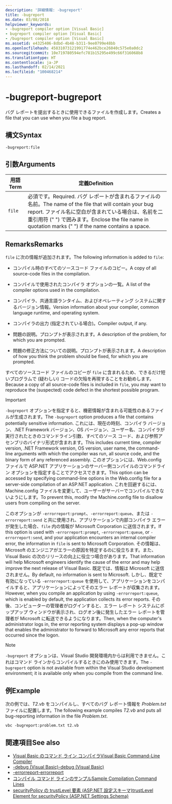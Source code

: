 ```yaml
---
description: '詳細情報: -bugreport'
title: -bugreport
ms.date: 03/08/2018
helpviewer_keywords:
- -bugreport compiler option [Visual Basic]
- bugreport compiler option [Visual Basic]
- /bugreport compiler option [Visual Basic]
ms.assetid: e4325406-8dbd-4b48-b311-9ee0799e48bb
ms.openlocfilehash: 45831073121991774e462bce26040c575e0a0dc2
ms.sourcegitcommit: 10e719780594efc781b15295e499c66f316068b8
ms.translationtype: HT
ms.contentlocale: ja-JP
ms.lasthandoff: 02/14/2021
ms.locfileid: "100468214"
---
```

# <a name="-bugreport"></a><span data-ttu-id="91bbd-103">-bugreport</span><span class="sxs-lookup"><span data-stu-id="91bbd-103">-bugreport</span></span>

<span data-ttu-id="91bbd-104">バグ レポートを提出するときに使用できるファイルを作成します。</span><span class="sxs-lookup"><span data-stu-id="91bbd-104">Creates a file that you can use when you file a bug report.</span></span>

## <a name="syntax"></a><span data-ttu-id="91bbd-105">構文</span><span class="sxs-lookup"><span data-stu-id="91bbd-105">Syntax</span></span>

```console
-bugreport:file
```

## <a name="arguments"></a><span data-ttu-id="91bbd-106">引数</span><span class="sxs-lookup"><span data-stu-id="91bbd-106">Arguments</span></span>

|<span data-ttu-id="91bbd-107">用語</span><span class="sxs-lookup"><span data-stu-id="91bbd-107">Term</span></span>|<span data-ttu-id="91bbd-108">定義</span><span class="sxs-lookup"><span data-stu-id="91bbd-108">Definition</span></span>|
|---|---|
|`file`|<span data-ttu-id="91bbd-109">必須です。</span><span class="sxs-lookup"><span data-stu-id="91bbd-109">Required.</span></span> <span data-ttu-id="91bbd-110">バグ レポートが含まれるファイルの名前。</span><span class="sxs-lookup"><span data-stu-id="91bbd-110">The name of the file that will contain your bug report.</span></span> <span data-ttu-id="91bbd-111">ファイル名に空白が含まれている場合は、名前を二重引用符 (" ") で囲みます。</span><span class="sxs-lookup"><span data-stu-id="91bbd-111">Enclose the file name in quotation marks (" ") if the name contains a space.</span></span>|

## <a name="remarks"></a><span data-ttu-id="91bbd-112">Remarks</span><span class="sxs-lookup"><span data-stu-id="91bbd-112">Remarks</span></span>

<span data-ttu-id="91bbd-113">`file` に次の情報が追加されます。</span><span class="sxs-lookup"><span data-stu-id="91bbd-113">The following information is added to `file`:</span></span>

- <span data-ttu-id="91bbd-114">コンパイル時のすべてのソースコード ファイルのコピー。</span><span class="sxs-lookup"><span data-stu-id="91bbd-114">A copy of all source-code files in the compilation.</span></span>

- <span data-ttu-id="91bbd-115">コンパイルで使用されたコンパイラ オプションの一覧。</span><span class="sxs-lookup"><span data-stu-id="91bbd-115">A list of the compiler options used in the compilation.</span></span>

- <span data-ttu-id="91bbd-116">コンパイラ、共通言語ランタイム、およびオペレーティング システムに関するバージョン情報。</span><span class="sxs-lookup"><span data-stu-id="91bbd-116">Version information about your compiler, common language runtime, and operating system.</span></span>

- <span data-ttu-id="91bbd-117">コンパイラの出力 (指定されている場合)。</span><span class="sxs-lookup"><span data-stu-id="91bbd-117">Compiler output, if any.</span></span>

- <span data-ttu-id="91bbd-118">問題の説明。プロンプトが表示されます。</span><span class="sxs-lookup"><span data-stu-id="91bbd-118">A description of the problem, for which you are prompted.</span></span>

- <span data-ttu-id="91bbd-119">問題の修正方法についての説明。プロンプトが表示されます。</span><span class="sxs-lookup"><span data-stu-id="91bbd-119">A description of how you think the problem should be fixed, for which you are prompted.</span></span>

<span data-ttu-id="91bbd-120">すべてのソースコード ファイルのコピーが `file` に含まれるため、できるだけ短いプログラムで (疑わしい) コードの欠陥を再現することをお勧めします。</span><span class="sxs-lookup"><span data-stu-id="91bbd-120">Because a copy of all source-code files is included in `file`, you may want to reproduce the (suspected) code defect in the shortest possible program.</span></span>

> [!IMPORTANT]
> <span data-ttu-id="91bbd-121">`-bugreport` オプションを指定すると、機密情報が含まれる可能性のあるファイルが生成されます。</span><span class="sxs-lookup"><span data-stu-id="91bbd-121">The `-bugreport` option produces a file that contains potentially sensitive information.</span></span> <span data-ttu-id="91bbd-122">これには、現在の時刻、コンパイラ バージョン、.NET Framework バージョン、OS バージョン、ユーザー名、コンパイラが実行されたときのコマンドライン引数、すべてのソース コード、および参照アセンブリのバイナリ形式が含まれます。</span><span class="sxs-lookup"><span data-stu-id="91bbd-122">This includes current time, compiler version, .NET Framework version, OS version, user name, the command-line arguments with which the compiler was run, all source code, and the binary form of any referenced assembly.</span></span> <span data-ttu-id="91bbd-123">このオプションには、Web.config ファイルで ASP.NET アプリケーションのサーバー側コンパイルのコマンドライン オプションを指定することでアクセスできます。</span><span class="sxs-lookup"><span data-stu-id="91bbd-123">This option can be accessed by specifying command-line options in the Web.config file for a server-side compilation of an ASP.NET application.</span></span> <span data-ttu-id="91bbd-124">これを回避するには、Machine.config ファイルを変更して、ユーザーがサーバーでコンパイルできないようにします。</span><span class="sxs-lookup"><span data-stu-id="91bbd-124">To prevent this, modify the Machine.config file to disallow users from compiling on the server.</span></span>

<span data-ttu-id="91bbd-125">このオプションが `-errorreport:prompt`、`-errorreport:queue`、または `-errorreport:send` と共に使用され、アプリケーションで内部コンパイラ エラーが発生した場合、`file` 内の情報が Microsoft Corporation に送信されます。</span><span class="sxs-lookup"><span data-stu-id="91bbd-125">If this option is used with `-errorreport:prompt`, `-errorreport:queue`, or `-errorreport:send`, and your application encounters an internal compiler error, the information in `file` is sent to Microsoft Corporation.</span></span> <span data-ttu-id="91bbd-126">その情報は、Microsoft のエンジニアがエラーの原因を特定するのに役立ちます。また、Visual Basic の次のリリースの向上に役立つ場合があります。</span><span class="sxs-lookup"><span data-stu-id="91bbd-126">That information will help Microsoft engineers identify the cause of the error and may help improve the next release of Visual Basic.</span></span> <span data-ttu-id="91bbd-127">既定では、情報は Microsoft に送信されません。</span><span class="sxs-lookup"><span data-stu-id="91bbd-127">By default, no information is sent to Microsoft.</span></span> <span data-ttu-id="91bbd-128">しかし、既定で有効になっている `-errorreport:queue` を使用して、アプリケーションをコンパイルすると、アプリケーションによってそのエラー レポートが収集されます。</span><span class="sxs-lookup"><span data-stu-id="91bbd-128">However, when you compile an application by using `-errorreport:queue`, which is enabled by default, the application collects its error reports.</span></span> <span data-ttu-id="91bbd-129">その後、コンピューターの管理者がログインすると、エラー レポート システムにポップアップ ウィンドウが表示され、ログオン後に発生したエラー レポートを管理者が Microsoft に転送できるようになります。</span><span class="sxs-lookup"><span data-stu-id="91bbd-129">Then, when the computer's administrator logs in, the error reporting system displays a pop-up window that enables the administrator to forward to Microsoft any error reports that occurred since the logon.</span></span>

> [!NOTE]
> <span data-ttu-id="91bbd-130">`-bugreport` オプションは、Visual Studio 開発環境内からは利用できません。これはコマンド ラインからコンパイルするときにのみ使用できます。</span><span class="sxs-lookup"><span data-stu-id="91bbd-130">The `-bugreport` option is not available from within the Visual Studio development environment; it is available only when you compile from the command line.</span></span>

## <a name="example"></a><span data-ttu-id="91bbd-131">例</span><span class="sxs-lookup"><span data-stu-id="91bbd-131">Example</span></span>

<span data-ttu-id="91bbd-132">次の例では、*T2.vb* をコンパイルし、すべてのバグ レポート情報を *Problem.txt* ファイルに配置します。</span><span class="sxs-lookup"><span data-stu-id="91bbd-132">The following example compiles *T2.vb* and puts all bug-reporting information in the file *Problem.txt*.</span></span>

```console
vbc -bugreport:problem.txt t2.vb
```

## <a name="see-also"></a><span data-ttu-id="91bbd-133">関連項目</span><span class="sxs-lookup"><span data-stu-id="91bbd-133">See also</span></span>

- [<span data-ttu-id="91bbd-134">Visual Basic のコマンド ライン コンパイラ</span><span class="sxs-lookup"><span data-stu-id="91bbd-134">Visual Basic Command-Line Compiler</span></span>](index.md)
- [<span data-ttu-id="91bbd-135">-debug (Visual Basic)</span><span class="sxs-lookup"><span data-stu-id="91bbd-135">-debug (Visual Basic)</span></span>](debug.md)
- [<span data-ttu-id="91bbd-136">-errorreport</span><span class="sxs-lookup"><span data-stu-id="91bbd-136">-errorreport</span></span>](errorreport.md)
- [<span data-ttu-id="91bbd-137">コンパイル コマンド ラインのサンプル</span><span class="sxs-lookup"><span data-stu-id="91bbd-137">Sample Compilation Command Lines</span></span>](sample-compilation-command-lines.md)
- <span data-ttu-id="91bbd-138">[securityPolicy の trustLevel 要素 (ASP.NET 設定スキーマ)](/previous-versions/dotnet/netframework-4.0/as399f0x(v=vs.100))</span><span class="sxs-lookup"><span data-stu-id="91bbd-138">[trustLevel Element for securityPolicy (ASP.NET Settings Schema)](/previous-versions/dotnet/netframework-4.0/as399f0x(v=vs.100))</span></span>
